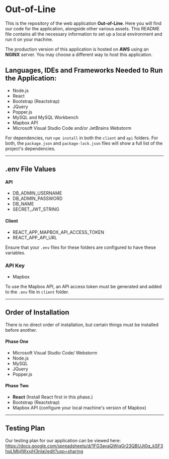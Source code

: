 # Out-of-Line

This is the repository of the web application **Out-of-Line**. Here you will find our code for the application, alongside other various assets. This README file contains all the necessary information to set up a local environment and run it on your machine.

The production version of this application is hosted on **AWS** using an **NGINX** server. You may choose a different way to host this application.

## Languages, IDEs and Frameworks Needed to Run the Application:
- Node.js
- React
- Bootstrap (Reactstrap)
- JQuery
- Popper.js
- MySQL and MySQL Workbench
- Mapbox API
- Microsoft Visual Studio Code and/or JetBrains Webstorm

For dependencies, run `npm install` in both the `client` and `api` folders. For both, the `package.json` and `package-lock.json` files will show a full list of the project's dependencies.

---

## .env File Values
#### API
- DB_ADMIN_USERNAME
- DB_ADMIN_PASSWORD
- DB_NAME
- SECRET_JWT_STRING

#### Client
- REACT_APP_MAPBOX_API_ACCESS_TOKEN
- REACT_APP_API_URL

Ensure that your `.env` files for these folders are configured to have these variables.

### API Key
- Mapbox

To use the Mapbox API, an API access token must be generated and added to the `.env` file in `client` folder. 

---

## Order of Installation
There is no direct order of installation, but certain things must be installed before another.

#### Phase One
- Microsoft Visual Studio Code/ Webstorm
- Node.js
- MySQL
- JQuery
- Popper.js

#### Phase Two
- **React** (Install React first in this phase.)
- Bootstrap (Reactstrap)
- Mapbox API (configure your local machine's version of Mapbox)

---

## Testing Plan
Our testing plan for our application can be viewed here: https://docs.google.com/spreadsheets/d/1FG3ayaQWjqGr23QBUJt0q_kSF3hqLMbjlWxxjH3nIaI/edit?usp=sharing